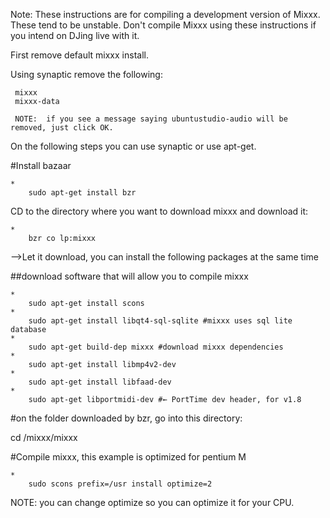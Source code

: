 Note: These instructions are for compiling a development version of
Mixxx. These tend to be unstable. Don't compile Mixxx using these
instructions if you intend on DJing live with it.

First remove default mixxx install.

Using synaptic remove the following:

``` 
 mixxx
 mixxx-data
```

``` 
 NOTE:  if you see a message saying ubuntustudio-audio will be removed, just click OK.
```

On the following steps you can use synaptic or use apt-get.

\#Install bazaar

    * 
        sudo apt-get install bzr

CD to the directory where you want to download mixxx and download it:

    * 
        bzr co lp:mixxx

–\>Let it download, you can install the following packages at the same
time

\#\#download software that will allow you to compile mixxx

    * 
        sudo apt-get install scons
    * 
        sudo apt-get install libqt4-sql-sqlite #mixxx uses sql lite database
    * 
        sudo apt-get build-dep mixxx #download mixxx dependencies
    * 
        sudo apt-get install libmp4v2-dev
    * 
        sudo apt-get install libfaad-dev
    * 
        sudo apt-get libportmidi-dev #← PortTime dev header, for v1.8

\#on the folder downloaded by bzr, go into this directory:

cd /mixxx/mixxx

\#Compile mixxx, this example is optimized for pentium M

    * 
        sudo scons prefix=/usr install optimize=2

NOTE: you can change optimize so you can optimize it for your CPU.
